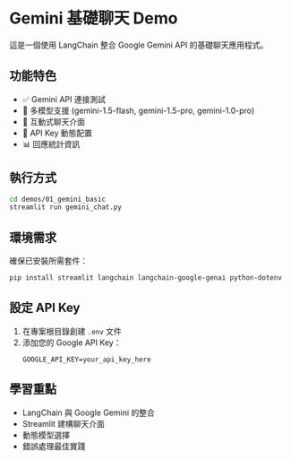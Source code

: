 # Gemini 基礎聊天 Demo

這是一個使用 LangChain 整合 Google Gemini API 的基礎聊天應用程式。

## 功能特色

- ✅ Gemini API 連接測試
- 🤖 多模型支援 (gemini-1.5-flash, gemini-1.5-pro, gemini-1.0-pro)
- 💬 互動式聊天介面
- 🔧 API Key 動態配置
- 📊 回應統計資訊

## 執行方式

```bash
cd demos/01_gemini_basic
streamlit run gemini_chat.py
```

## 環境需求

確保已安裝所需套件：
```bash
pip install streamlit langchain langchain-google-genai python-dotenv
```

## 設定 API Key

1. 在專案根目錄創建 `.env` 文件
2. 添加您的 Google API Key：
   ```
   GOOGLE_API_KEY=your_api_key_here
   ```

## 學習重點

- LangChain 與 Google Gemini 的整合
- Streamlit 建構聊天介面
- 動態模型選擇
- 錯誤處理最佳實踐